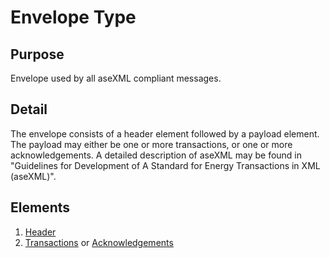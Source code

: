 # Envelope Type

## Purpose

Envelope used by all aseXML compliant messages.

## Detail

The envelope consists of a header element followed by a payload element. The payload may either be one or more transactions, or one or more acknowledgements.
A detailed description of aseXML may be found in "Guidelines for Development of A Standard for Energy Transactions in XML (aseXML)".

## Elements

1. [Header](../Header_r37/Header)
2. [Transactions]() or [Acknowledgements]()